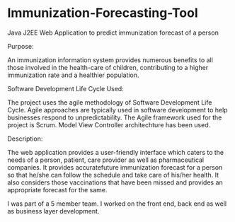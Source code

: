 # Immunization-Forecasting-Tool
Java J2EE Web Application to predict immunization forecast of a person

Purpose: 

An immunization information system provides numerous benefits to all those involved in the health-care of children, contributing to a higher immunization rate and a healthier population.

Software Development Life Cycle Used:

The project uses the agile methodology of Software Development Life Cycle. Agile approaches are typically used in software development to help businesses respond to unpredictability. The Agile framework used for the project is Scrum. Model View Controller architechture has been used.

Description: 

The web application provides a user-friendly interface which caters to the needs of a person, patient, care provider as well as pharmaceutical companies. It provides accuratefuture immunization forecast for a person so that he/she can follow the schedule and take
care of his/her health. It also considers those vaccinations that have been missed and provides an appropriate forecast for the same.

I was part of a 5 member team. I worked on the front end, back end as well as business layer development.
